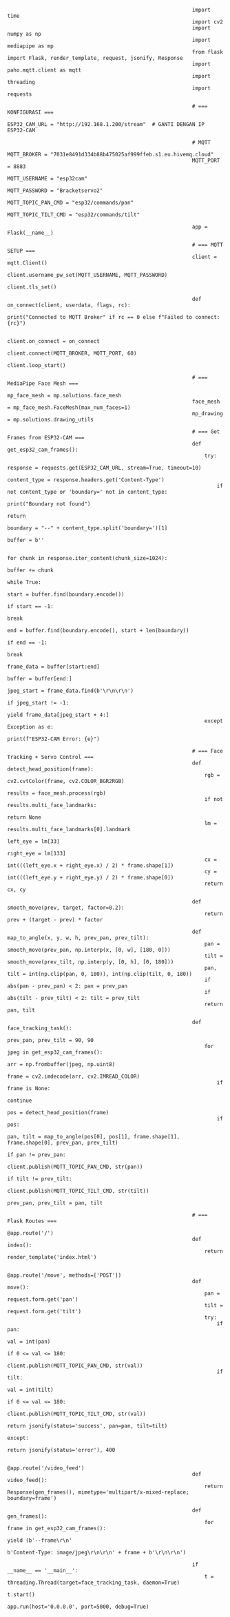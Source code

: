                                                                 import time
                                                                import cv2
                                                                import numpy as np
                                                                import mediapipe as mp
                                                                from flask import Flask, render_template, request, jsonify, Response
                                                                import paho.mqtt.client as mqtt
                                                                import threading
                                                                import requests
                                                                
                                                                # === KONFIGURASI ===
                                                                ESP32_CAM_URL = "http://192.168.1.200/stream"  # GANTI DENGAN IP ESP32-CAM
                                                                
                                                                # MQTT
                                                                MQTT_BROKER = "7031e8491d334b88b475025af999ffeb.s1.eu.hivemq.cloud"
                                                                MQTT_PORT = 8883
                                                                MQTT_USERNAME = "esp32cam"
                                                                MQTT_PASSWORD = "Bracketservo2"
                                                                MQTT_TOPIC_PAN_CMD = "esp32/commands/pan"
                                                                MQTT_TOPIC_TILT_CMD = "esp32/commands/tilt"
                                                                
                                                                app = Flask(__name__)
                                                                
                                                                # === MQTT SETUP ===
                                                                client = mqtt.Client()
                                                                client.username_pw_set(MQTT_USERNAME, MQTT_PASSWORD)
                                                                client.tls_set()
                                                                
                                                                def on_connect(client, userdata, flags, rc):
                                                                    print("Connected to MQTT Broker" if rc == 0 else f"Failed to connect: {rc}")
                                                                
                                                                client.on_connect = on_connect
                                                                client.connect(MQTT_BROKER, MQTT_PORT, 60)
                                                                client.loop_start()
                                                                
                                                                # === MediaPipe Face Mesh ===
                                                                mp_face_mesh = mp.solutions.face_mesh
                                                                face_mesh = mp_face_mesh.FaceMesh(max_num_faces=1)
                                                                mp_drawing = mp.solutions.drawing_utils
                                                                
                                                                # === Get Frames from ESP32-CAM ===
                                                                def get_esp32_cam_frames():
                                                                    try:
                                                                        response = requests.get(ESP32_CAM_URL, stream=True, timeout=10)
                                                                        content_type = response.headers.get('Content-Type')
                                                                        if not content_type or 'boundary=' not in content_type:
                                                                            print("Boundary not found")
                                                                            return
                                                                        boundary = "--" + content_type.split('boundary=')[1]
                                                                        buffer = b''
                                                                
                                                                        for chunk in response.iter_content(chunk_size=1024):
                                                                            buffer += chunk
                                                                            while True:
                                                                                start = buffer.find(boundary.encode())
                                                                                if start == -1:
                                                                                    break
                                                                                end = buffer.find(boundary.encode(), start + len(boundary))
                                                                                if end == -1:
                                                                                    break
                                                                                frame_data = buffer[start:end]
                                                                                buffer = buffer[end:]
                                                                                jpeg_start = frame_data.find(b'\r\n\r\n')
                                                                                if jpeg_start != -1:
                                                                                    yield frame_data[jpeg_start + 4:]
                                                                    except Exception as e:
                                                                        print(f"ESP32-CAM Error: {e}")
                                                                
                                                                # === Face Tracking + Servo Control ===
                                                                def detect_head_position(frame):
                                                                    rgb = cv2.cvtColor(frame, cv2.COLOR_BGR2RGB)
                                                                    results = face_mesh.process(rgb)
                                                                    if not results.multi_face_landmarks:
                                                                        return None
                                                                    lm = results.multi_face_landmarks[0].landmark
                                                                    left_eye = lm[33]
                                                                    right_eye = lm[133]
                                                                    cx = int(((left_eye.x + right_eye.x) / 2) * frame.shape[1])
                                                                    cy = int(((left_eye.y + right_eye.y) / 2) * frame.shape[0])
                                                                    return cx, cy
                                                                
                                                                def smooth_move(prev, target, factor=0.2):
                                                                    return prev + (target - prev) * factor
                                                                
                                                                def map_to_angle(x, y, w, h, prev_pan, prev_tilt):
                                                                    pan = smooth_move(prev_pan, np.interp(x, [0, w], [180, 0]))
                                                                    tilt = smooth_move(prev_tilt, np.interp(y, [0, h], [0, 180]))
                                                                    pan, tilt = int(np.clip(pan, 0, 180)), int(np.clip(tilt, 0, 180))
                                                                    if abs(pan - prev_pan) < 2: pan = prev_pan
                                                                    if abs(tilt - prev_tilt) < 2: tilt = prev_tilt
                                                                    return pan, tilt
                                                                
                                                                def face_tracking_task():
                                                                    prev_pan, prev_tilt = 90, 90
                                                                    for jpeg in get_esp32_cam_frames():
                                                                        arr = np.frombuffer(jpeg, np.uint8)
                                                                        frame = cv2.imdecode(arr, cv2.IMREAD_COLOR)
                                                                        if frame is None:
                                                                            continue
                                                                        pos = detect_head_position(frame)
                                                                        if pos:
                                                                            pan, tilt = map_to_angle(pos[0], pos[1], frame.shape[1], frame.shape[0], prev_pan, prev_tilt)
                                                                            if pan != prev_pan:
                                                                                client.publish(MQTT_TOPIC_PAN_CMD, str(pan))
                                                                            if tilt != prev_tilt:
                                                                                client.publish(MQTT_TOPIC_TILT_CMD, str(tilt))
                                                                            prev_pan, prev_tilt = pan, tilt
                                                                
                                                                # === Flask Routes ===
                                                                @app.route('/')
                                                                def index():
                                                                    return render_template('index.html')
                                                                
                                                                @app.route('/move', methods=['POST'])
                                                                def move():
                                                                    pan = request.form.get('pan')
                                                                    tilt = request.form.get('tilt')
                                                                    try:
                                                                        if pan:
                                                                            val = int(pan)
                                                                            if 0 <= val <= 180:
                                                                                client.publish(MQTT_TOPIC_PAN_CMD, str(val))
                                                                        if tilt:
                                                                            val = int(tilt)
                                                                            if 0 <= val <= 180:
                                                                                client.publish(MQTT_TOPIC_TILT_CMD, str(val))
                                                                        return jsonify(status='success', pan=pan, tilt=tilt)
                                                                    except:
                                                                        return jsonify(status='error'), 400
                                                                
                                                                @app.route('/video_feed')
                                                                def video_feed():
                                                                    return Response(gen_frames(), mimetype='multipart/x-mixed-replace; boundary=frame')
                                                                
                                                                def gen_frames():
                                                                    for frame in get_esp32_cam_frames():
                                                                        yield (b'--frame\r\n'
                                                                               b'Content-Type: image/jpeg\r\n\r\n' + frame + b'\r\n\r\n')
                                                                
                                                                if __name__ == '__main__':
                                                                    t = threading.Thread(target=face_tracking_task, daemon=True)
                                                                    t.start()
                                                                    app.run(host='0.0.0.0', port=5000, debug=True)
